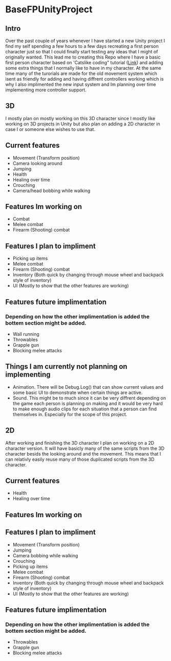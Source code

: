 # BaseFPUnityProject

## Intro
Over the past couple of years whenever I have started a new Unity project I find my self spending a few hours to a few days recreating a first person character just so that I could finally start testing any ideas that I might of originally wanted. This lead me to creating this Repo where I have a basic first person character based on 'Catslike coding" tutorial ([Link](https://catlikecoding.com/unity/tutorials/)) and adding some extra things that I normally like to have in my character. At the same time many of the turorials are made for the old movement system which isent as friendly for adding and having diffrent controllers working which is why I also implimented the new input system and Im planning over time implementing more controller support.

## 3D
I mostly plan on mostly working on this 3D character since I mostly like working on 3D projects in Unity but also plan on adding a 2D character in case I or someone else wishes to use that.

## Current features
- Movement (Transform position)
- Camera looking around
- Jumping
- Health
- Healing over time
- Crouching
- Camera/head bobbing while walking

## Features Im working on
- Combat
- Melee combat
- Firearm (Shooting) combat

## Features I plan to impliment
- Picking up items
- Melee combat
- Firearm (Shooting) combat
- Inventory (Both quick by changing through mouse wheel and backpack style of inventory)
- UI (Mostly to show that the other features are working)

## Features future implimentation
### Depending on how the other implimentation is added the bottem section might be added.
- Wall running
- Throwables
- Grapple gun
- Blocking melee attacks

## Things I am currently not planning on implementing
- Animation. There will be Debug.Log() that can show current values and some basic UI to demonstrate when certain things are active.
- Sound. This might be to much since it can be very diffrent depending on the game each person is planning on making and it would be very hard to make enough audio clips for each situation that a person can find themselves in. Especially for the scope of this project.

## 2D
After working and finishing the 3D character I plan on working on a 2D character version. It will have basicly many of the same scripts from the 3D character besids the looking around and the movement. This means that I can relativly easily reuse many of those duplicated scripts from the 3D character.

## Current features
- Health
- Healing over time

## Features Im working on


## Features I plan to impliment
- Movement (Transform position)
- Jumping
- Camera bobbing while walking
- Crouching
- Picking up items
- Melee combat
- Firearm (Shooting) combat
- Inventory (Both quick by changing through mouse wheel and backpack style of inventory)
- UI (Mostly to show that the other features are working)

## Features future implimentation
### Depending on how the other implimentation is added the bottem section might be added.
- Throwables
- Grapple gun
- Blocking melee attacks